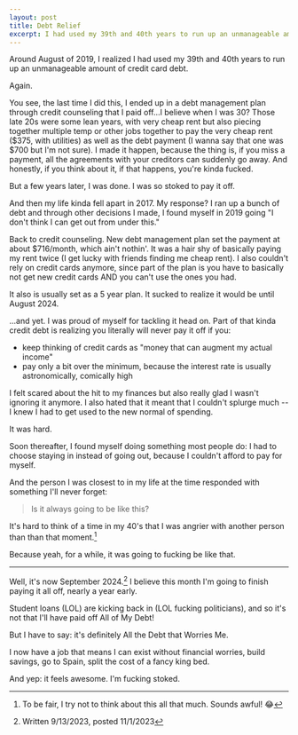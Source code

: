 ```yaml
---
layout: post
title: Debt Relief
excerpt: I had used my 39th and 40th years to run up an unmanageable amount of credit card debt. <p>Again.</p>
---
```


Around August of 2019, I realized I had used my 39th and 40th years to run up an unmanageable amount of credit card debt.

Again.

You see, the last time I did this, I ended up in a debt management plan through credit counseling that I paid off...I believe when I was 30? Those late 20s were some lean years, with very cheap rent but also piecing together multiple temp or other jobs together to pay the very cheap rent ($375, with utilities) as well as the debt payment (I wanna say that one was $700 but I'm not sure). I made it happen, because the thing is, if you miss a payment, all the agreements with your creditors can suddenly go away. And honestly, if you think about it, if that happens, you're kinda fucked.

But a few years later, I was done. I was so stoked to pay it off.

And then my life kinda fell apart in 2017. My response? I ran up a bunch of debt and through other decisions I made, I found myself in 2019 going "I don't think I can get out from under this."

Back to credit counseling. New debt management plan set the payment at about $716/month, which ain't nothin'. It was a hair shy of basically paying my rent twice (I get lucky with friends finding me cheap rent). I also couldn't rely on credit cards anymore, since part of the plan is you have to basically not get new credit cards AND you can't use the ones you had.

It also is usually set as a 5 year plan. It sucked to realize it would be until August 2024.

...and yet. I was proud of myself for tackling it head on. Part of that kinda credit debt is realizing you literally will never pay it off if you:

- keep thinking of credit cards as "money that can augment my actual income"
- pay only a bit over the minimum, because the interest rate is usually astronomically, comically high

I felt scared about the hit to my finances but also really glad I wasn't ignoring it anymore. I also hated that it meant that I couldn't splurge much -- I knew I had to get used to the new normal of spending.

It was hard.

Soon thereafter, I found myself doing something most people do: I had to choose staying in instead of going out, because I couldn't afford to pay for myself.

And the person I was closest to in my life at the time responded with something I'll never forget:

> Is it always going to be like this?

It's hard to think of a time in my 40's that I was angrier with another person than than that moment.[^1]

Because yeah, for a while, it was going to fucking be like that.

---

Well, it's now September 2024.[^2] I believe this month I'm going to finish paying it all off, nearly a year early.

Student loans (LOL) are kicking back in (LOL fucking politicians), and so it's not that I'll have paid off All of My Debt!

But I have to say: it's definitely All the Debt that Worries Me.

I now have a job that means I can exist without financial worries, build savings, go to Spain, split the cost of a fancy king bed.

And yep: it feels awesome. I'm fucking stoked.

[^1]: To be fair, I try not to think about this all that much. Sounds awful! 😂
[^2]: Written 9/13/2023, posted 11/1/2023
